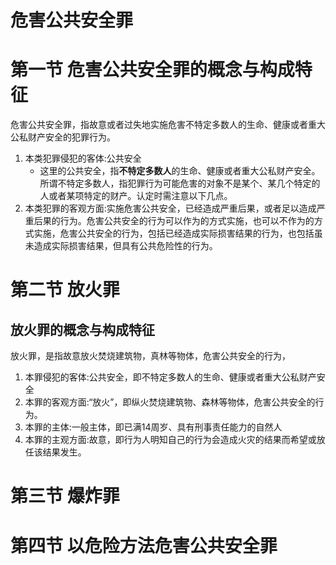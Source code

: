 # 危害公共安全罪
# 第一节 危害公共安全罪的概念与构成特征
危害公共安全罪，指故意或者过失地实施危害不特定多数人的生命、健康或者重大公私财产安全的犯罪行为。
1. 本类犯罪侵犯的客体:公共安全
   - 这里的公共安全，指**不特定多数人**的生命、健康或者重大公私财产安全。所谓不特定多数人，指犯罪行为可能危害的对象不是某个、某几个特定的人或者某项特定的财产。认定时需注意以下几点。
2. 本类犯罪的客观方面:实施危害公共安全，已经造成严重后果，或者足以造成严重后果的行为。危害公共安全的行为可以作为的方式实施，也可以不作为的方式实施，危害公共安全的行为，包括已经造成实际损害结果的行为，也包括虽未造成实际损害结果，但具有公共危险性的行为。
# 第二节 放火罪
## 放火罪的概念与构成特征
放火罪，是指故意放火焚烧建筑物，真林等物体，危害公共安全的行为，
1. 本罪侵犯的客体:公共安全，即不特定多数人的生命、健康或者重大公私财产安全
2. 本罪的客观方面:“放火”，即纵火焚烧建筑物、森林等物体，危害公共安全的行为。
3. 本罪的主体:一般主体，即已满14周岁、具有刑事责任能力的自然人
4. 本罪的主观方面:故意，即行为人明知自己的行为会造成火灾的结果而希望或放任该结果发生。
# 第三节 爆炸罪
# 第四节 以危险方法危害公共安全罪